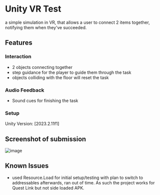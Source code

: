 # Unity VR Test

a simple simulation in VR, that allows a user to connect 2 items together, notifying them when they've succeeded.

## Features

### Interaction
- 2 objects connecting together
- step guidance for the player to guide them through the task
- objects colliding with the floor will reset the task

### Audio Feedback
- Sound cues for finishing the task

### Setup
Unity Version: [2023.2.11f1]



## Screenshot of submission
![image](https://github.com/LouisHardcastle/VRTechTest/assets/71891790/c5fb0025-6cfe-4c61-bc64-50358e670823)


## Known Issues
- used Resource.Load for initial setup/testing with plan to switch to addressables afterwards, ran out of time. As such the project works for Quest Link but not side loaded APK.  
